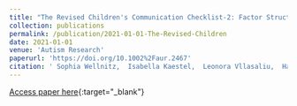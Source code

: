 ```yaml
---
title: "The Revised Children's Communication Checklist-2: Factor Structure and Psychometric Evaluation"
collection: publications
permalink: /publication/2021-01-01-The-Revised-Children
date: 2021-01-01
venue: 'Autism Research'
paperurl: 'https://doi.org/10.1002%2Faur.2467'
citation: ' Sophia Wellnitz,  Isabella Kaestel,  Leonora Vllasaliu,  Hannah Cholemkery,  Christine Freitag,  **Nico Bast**, &quot;The Revised Childrentextquotesingles Communication Checklist-2: Factor Structure and Psychometric Evaluation.&quot; Autism Research, 2021.'
---
```

[Access paper here](https://doi.org/10.1002%2Faur.2467){:target="_blank"}
